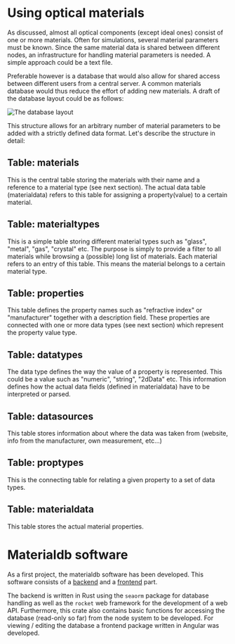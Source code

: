 # Using optical materials

As discussed, almost all optical components (except ideal ones) consist of one or more materials. Often for simulations, several material parameters must be known. Since the same material data is shared between different nodes, an infrastructure for handling material parameters is needed. A simple approach could be a text file.

Preferable however is a database that would also allow for shared access between different users from a central server. A common materials database would thus reduce the effort of adding new materials. A draft of the database layout could be as follows:

![The database layout](./images/Materials%20database.png)

This structure allows for an arbitrary number of material parameters to be added with a strictly defined data format. Let's describe the structure in detail:

## Table: materials

This is the central table storing the materials with their name and a reference to a material type (see next section). The actual data table (materialdata) refers to this table for assigning a property(value) to a certain material.

## Table: materialtypes

This is a simple table storing different material types such as "glass", "metal", "gas", "crystal" etc. The purpose is simply to provide a filter to all materials while browsing a (possible) long list of materials. Each material refers to an entry of this table. This means the material belongs to a certain material type.

## Table: properties

This table defines the property names such as "refractive index" or "manufacturer" together with a description field. These properties are connected with one or more data types (see next section) which represent the property value type.

## Table: datatypes

The data type defines the way the value of a property is represented. This could be a value such as "numeric", "string", "2dData" etc. This information defines how the actual data fields (defined in materialdata) have to be interpreted or parsed.

## Table: datasources

This table stores information about where the data was taken from (website, info from the manufacturer, own measurement, etc...)

## Table: proptypes

This is the connecting table for relating a given property to a set of data types.

## Table: materialdata

This table stores the actual material properties.

# Materialdb software

As a first project, the materialdb software has been developed. This software consists of a [backend](https://git.gsi.de/phelix/rust/materialdb_backend) and a [frontend](https://git.gsi.de/phelix/rust/materialdb_frontend) part.

The backend is written in Rust using the `seaorm` package for database handling as well as the `rocket` web framework for the development of a web API. Furthermore, this crate also contains basic functions for accessing the database (read-only so far) from the node system to be developed. For viewing / editing the database a frontend package written in Angular was developed.

